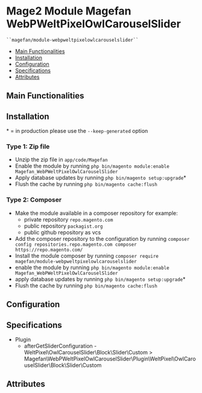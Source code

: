 # Mage2 Module Magefan WebPWeltPixelOwlCarouselSlider

    ``magefan/module-webpweltpixelowlcarouselslider``

 - [Main Functionalities](#markdown-header-main-functionalities)
 - [Installation](#markdown-header-installation)
 - [Configuration](#markdown-header-configuration)
 - [Specifications](#markdown-header-specifications)
 - [Attributes](#markdown-header-attributes)


## Main Functionalities


## Installation
\* = in production please use the `--keep-generated` option

### Type 1: Zip file

 - Unzip the zip file in `app/code/Magefan`
 - Enable the module by running `php bin/magento module:enable Magefan_WebPWeltPixelOwlCarouselSlider`
 - Apply database updates by running `php bin/magento setup:upgrade`\*
 - Flush the cache by running `php bin/magento cache:flush`

### Type 2: Composer

 - Make the module available in a composer repository for example:
    - private repository `repo.magento.com`
    - public repository `packagist.org`
    - public github repository as vcs
 - Add the composer repository to the configuration by running `composer config repositories.repo.magento.com composer https://repo.magento.com/`
 - Install the module composer by running `composer require magefan/module-webpweltpixelowlcarouselslider`
 - enable the module by running `php bin/magento module:enable Magefan_WebPWeltPixelOwlCarouselSlider`
 - apply database updates by running `php bin/magento setup:upgrade`\*
 - Flush the cache by running `php bin/magento cache:flush`


## Configuration




## Specifications

 - Plugin
	- afterGetSliderConfiguration - WeltPixel\OwlCarouselSlider\Block\Slider\Custom > Magefan\WebPWeltPixelOwlCarouselSlider\Plugin\WeltPixel\OwlCarouselSlider\Block\Slider\Custom


## Attributes



